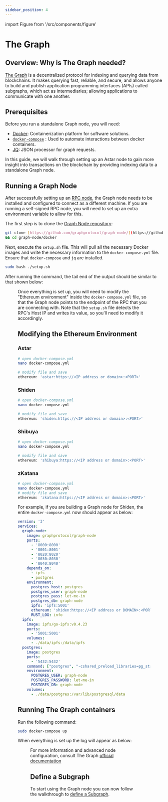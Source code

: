 ```yaml
---
sidebar_position: 4
---
```


import Figure from '/src/components/figure' 

# The Graph

## Overview: Why is The Graph needed?

[The Graph](https://thegraph.com/en) is a decentralized protocol for indexing and querying data from blockchains. It makes querying fast, reliable, and secure, and allows anyone to build and publish application programming interfaces (APIs) called subgraphs, which act as intermediaries; allowing applications to communicate with one another.

## Prerequisites

Before you run a standalone Graph node, you will need:

- [Docker](https://docs.docker.com/get-docker/): Containerization platform for software solutions.
- [`docker-compose`](https://docs.docker.com/compose/install/) : Used to automate interactions between docker containers.
- [JQ](https://stedolan.github.io/jq/download/): JSON processor for graph requests.

In this guide, we will walk through setting up an Astar node to gain more insight into transactions on the blockchain by providing indexing data to a standalone Graph node. 

## Running a Graph Node

After successfully setting up an [RPC node](https://docs.astar.network/docs/build/nodes/archive-node/), the Graph node needs to be installed and configured to connect as a different machine. If you are running a self-signed RPC node, you will need to set up an extra environment variable to allow for this.

The first step is to clone the [Graph Node repository](https://github.com/graphprotocol/graph-node/):

```sh
git clone [https://github.com/graphprotocol/graph-node/](https://github.com/graphprotocol/graph-node/) \\
&& cd graph-node/docker
```

Next, execute the `setup.sh` file. This will pull all the necessary Docker images and write the necessary information to the `docker-compose.yml` file. Ensure that `docker-compose` and `jq` are installed.

```sh
sudo bash ./setup.sh
```

After running the command, the tail end of the output should be similar to that shown below:

<Figure src={require('/docs/build/integrations/indexers/img/8.png').default} width="65%" />

Once everything is set up, you will need to modify the "Ethereum environment" inside the `docker-compose.yml` file, so that the Graph node points to the endpoint of the RPC that you are connecting with. Note that the `setup.sh` file detects the RPC's Host IP and writes its value, so you'll need to modify it accordingly.

## Modifying the Ethereum Environment

### Astar

```sh
# open docker-compose.yml
nano docker-compose.yml

# modify file and save
ethereum: 'astar:https://<IP address or domain>:<PORT>'
```

### Shiden

```sh
# open docker-compose.yml
nano docker-compose.yml

# modify file and save
ethereum: 'shiden:https://<IP address or domain>:<PORT>'
```

### Shibuya

```sh
# open docker-compose.yml
nano docker-compose.yml

# modify file and save
ethereum: 'shibuya:https://<IP address or domain>:<PORT>'
```

### zKatana

```sh
# open docker-compose.yml
nano docker-compose.yml
# modify file and save
ethereum: 'zkatana:https://<IP address or domain>:<PORT>'
```

For example, if you are building a Graph node for Shiden, the entire `docker-compose.yml` now should appear as below:

```yaml
version: '3'
services:
  graph-node:
    image: graphprotocol/graph-node
    ports:
      - '8000:8000'
      - '8001:8001'
      - '8020:8020'
      - '8030:8030'
      - '8040:8040'
    depends_on:
      - ipfs
      - postgres
    environment:
      postgres_host: postgres
      postgres_user: graph-node
      postgres_pass: let-me-in
      postgres_db: graph-node
      ipfs: 'ipfs:5001'
      ethereum: 'shiden:https://<IP address or DOMAIN>:<PORT>'
      RUST_LOG: info
  ipfs:
    image: ipfs/go-ipfs:v0.4.23
    ports:
      - '5001:5001'
    volumes:
      - ./data/ipfs:/data/ipfs
  postgres:
    image: postgres
    ports:
      - '5432:5432'
    command: ["postgres", "-cshared_preload_libraries=pg_stat_statements"]
    environment:
      POSTGRES_USER: graph-node
      POSTGRES_PASSWORD: let-me-in
      POSTGRES_DB: graph-node
    volumes:
      - ./data/postgres:/var/lib/postgresql/data
```

## Running The Graph containers

Run the following command:

```sh
sudo docker-compose up
```

When everything is set up the log will appear as below:

<Figure src={require('/docs/build/integrations/indexers/img/9.png').default} width="100%" />

For more information and advanced node configuration, consult The Graph [official documentation](https://thegraph.com/docs/en/developing/developer-faqs/)

## Define a Subgraph

To start using the Graph node you can now follow the walkthrough to [define a Subgraph](/docs/build/zkEVM/integrations/indexers/thegraph.md#how-to-define-a-subgraph-using-cli).
